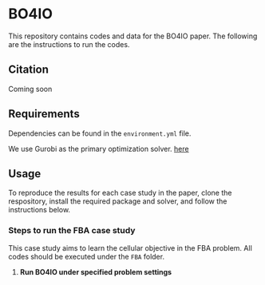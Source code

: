 # BO4IO
This repository contains codes and data for the BO4IO paper. The following are the instructions to run the codes.

## Citation
Coming soon


## Requirements

Dependencies can be found in the `environment.yml` file.

We use Gurobi as the primary optimization solver. [here](https://www.gurobi.com/)

## Usage
To reproduce the results for each case study in the paper, clone the respository, install the required package and solver, and follow the instructions below.

### Steps to run the FBA case study
This case study aims to learn the cellular objective in the FBA problem. All codes should be executed under the `FBA` folder.

1. **Run BO4IO under specified problem settings**
